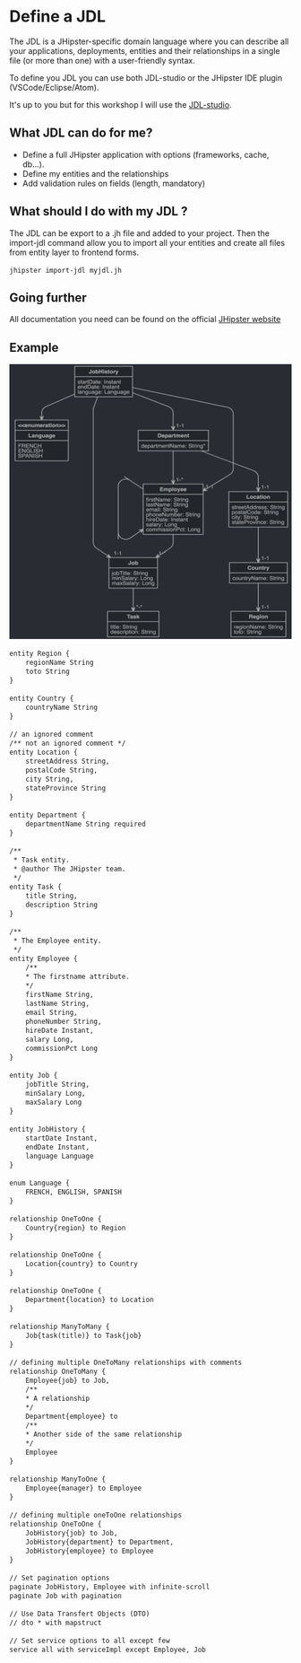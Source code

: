 # Define a JDL
The JDL is a JHipster-specific domain language where you can describe all your applications, 
deployments, entities and their relationships in a single file (or more than one) with a user-friendly syntax.

To define you JDL you can use both JDL-studio or the JHipster IDE plugin (VSCode/Eclipse/Atom).

It's up to you but for this workshop I will use the [JDL-studio](https://start.jhipster.tech/jdl-studio/).

## What JDL can do for me?
* Define a full JHipster application with options (frameworks, cache, db...).
* Define my entities and the relationships
* Add validation rules on fields (length, mandatory)

## What should I do with my JDL ?
The JDL can be export to a .jh file and added to your project.
Then the import-jdl command allow you to import all your entities and create all files from entity layer to frontend forms.

`jhipster import-jdl myjdl.jh`

## Going further
All documentation you need can be found on the official [JHipster website](https://www.jhipster.tech/jdl/)

## Example

![Default JHipster JDL](https://github.com/avdev4j/workshop-introduction-JHipster/blob/master/resources/jdl.png)

``` 
entity Region {
	regionName String
    toto String
}

entity Country {
	countryName String
}

// an ignored comment
/** not an ignored comment */
entity Location {
	streetAddress String,
	postalCode String,
	city String,
	stateProvince String
}

entity Department {
	departmentName String required
}

/**
 * Task entity.
 * @author The JHipster team.
 */
entity Task {
	title String,
	description String
}

/**
 * The Employee entity.
 */
entity Employee {
	/**
	* The firstname attribute.
	*/
	firstName String,
	lastName String,
	email String,
	phoneNumber String,
	hireDate Instant,
	salary Long,
	commissionPct Long
}

entity Job {
	jobTitle String,
	minSalary Long,
	maxSalary Long
}

entity JobHistory {
	startDate Instant,
	endDate Instant,
	language Language
}

enum Language {
    FRENCH, ENGLISH, SPANISH
}

relationship OneToOne {
	Country{region} to Region
}

relationship OneToOne {
	Location{country} to Country
}

relationship OneToOne {
	Department{location} to Location
}

relationship ManyToMany {
	Job{task(title)} to Task{job}
}

// defining multiple OneToMany relationships with comments
relationship OneToMany {
	Employee{job} to Job,
	/**
	* A relationship
	*/
	Department{employee} to
	/**
	* Another side of the same relationship
	*/
	Employee
}

relationship ManyToOne {
	Employee{manager} to Employee
}

// defining multiple oneToOne relationships
relationship OneToOne {
	JobHistory{job} to Job,
	JobHistory{department} to Department,
	JobHistory{employee} to Employee
}

// Set pagination options
paginate JobHistory, Employee with infinite-scroll
paginate Job with pagination

// Use Data Transfert Objects (DTO)
// dto * with mapstruct

// Set service options to all except few
service all with serviceImpl except Employee, Job

```
